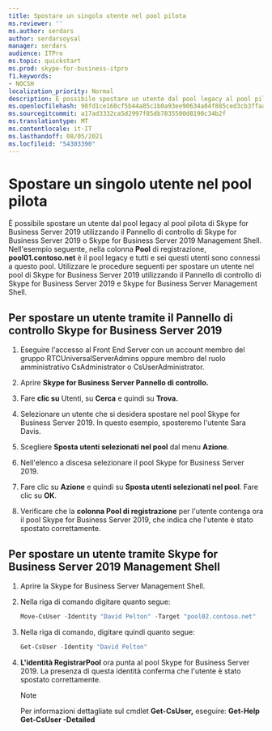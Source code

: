 ```yaml
---
title: Spostare un singolo utente nel pool pilota
ms.reviewer: ''
ms.author: serdars
author: serdarsoysal
manager: serdars
audience: ITPro
ms.topic: quickstart
ms.prod: skype-for-business-itpro
f1.keywords:
- NOCSH
localization_priority: Normal
description: È possibile spostare un utente dal pool legacy al pool pilota di Skype for Business Server 2019 utilizzando il Pannello di controllo di Skype for Business Server 2019 o Skype for Business Server 2019 Management Shell. Nell'esempio seguente, nella colonna Pool di registrazione, pool01.contoso.net è il pool legacy e tutti e sei questi utenti sono connessi a questo pool. Utilizzare le procedure seguenti per spostare un utente nel pool di Skype for Business Server 2019 utilizzando il Pannello di controllo di Skype for Business Server 2019 e Skype for Business Server Management Shell.
ms.openlocfilehash: 98fd1ce168cf5b44a85c1b0a93ee90634a84f885ced3cb3ffaaca8cee836a620
ms.sourcegitcommit: a17ad3332ca5d2997f85db7835500d8190c34b2f
ms.translationtype: MT
ms.contentlocale: it-IT
ms.lasthandoff: 08/05/2021
ms.locfileid: "54303390"
---
```

# <a name="move-a-single-user-to-the-pilot-pool"></a>Spostare un singolo utente nel pool pilota

È possibile spostare un utente dal pool legacy al pool pilota di Skype for Business Server 2019 utilizzando il Pannello di controllo di Skype for Business Server 2019 o Skype for Business Server 2019 Management Shell. Nell'esempio seguente, nella colonna **Pool** di registrazione, **pool01.contoso.net** è il pool legacy e tutti e sei questi utenti sono connessi a questo pool. Utilizzare le procedure seguenti per spostare un utente nel pool di Skype for Business Server 2019 utilizzando il Pannello di controllo di Skype for Business Server 2019 e Skype for Business Server Management Shell. 
  
## <a name="to-move-a-user-by-using-the-skype-for-business-server-2019-control-panel"></a>Per spostare un utente tramite il Pannello di controllo Skype for Business Server 2019
  
1. Eseguire l'accesso al Front End Server con un account membro del gruppo RTCUniversalServerAdmins oppure membro del ruolo amministrativo CsAdministrator o CsUserAdministrator.
    
2. Aprire **Skype for Business Server Pannello di controllo.**
    
3. Fare **clic su** Utenti, su **Cerca** e quindi su **Trova.**
    
4. Selezionare un utente che si desidera spostare nel pool Skype for Business Server 2019. In questo esempio, sposteremo l'utente Sara Davis.
    
5. Scegliere **Sposta utenti selezionati nel pool** dal menu **Azione**.
    
6. Nell'elenco a discesa selezionare il pool Skype for Business Server 2019.
    
7. Fare clic su **Azione** e quindi su **Sposta utenti selezionati nel pool**. Fare clic su **OK**.
  
8. Verificare che la **colonna Pool di registrazione** per l'utente contenga ora il pool Skype for Business Server 2019, che indica che l'utente è stato spostato correttamente. 
    
## <a name="to-move-a-user-by-using-the-skype-for-business-server-2019-management-shell"></a>Per spostare un utente tramite Skype for Business Server 2019 Management Shell

1. Aprire la Skype for Business Server Management Shell.
    
2. Nella riga di comando digitare quanto segue: 
    
   ```PowerShell
   Move-CsUser -Identity "David Pelton" -Target "pool02.contoso.net"
   ```

3. Nella riga di comando, digitare quindi quanto segue: 
    
   ```PowerShell
   Get-CsUser -Identity "David Pelton"
   ```

4. **L'identità RegistrarPool** ora punta al pool Skype for Business Server 2019. La presenza di questa identità conferma che l'utente è stato spostato correttamente. 

    > [!NOTE]
    > Per informazioni dettagliate sul cmdlet **Get-CsUser,** eseguire: **Get-Help Get-CsUser -Detailed**
  

